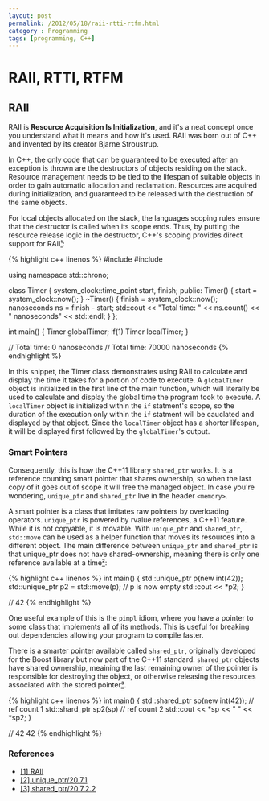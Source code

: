 ```yaml
---
layout: post
permalink: /2012/05/18/raii-rtti-rtfm.html
category : Programming
tags: [programming, C++]
---
```


# RAII, RTTI, RTFM

## RAII

RAII is __Resource Acquisition Is Initialization__, and it's a neat concept once you 
understand what it means and how it's used. RAII was born out of C++ and invented 
by its creator Bjarne Stroustrup.

In C++, the only code that can be guaranteed to be executed after an exception is 
thrown are the destructors of objects residing on the stack. Resource management 
needs to be tied to the lifespan of suitable objects in order to gain automatic 
allocation and reclamation. Resources are acquired during initialization, and 
guaranteed to be released with the destruction of the same objects.

For local objects allocated on the stack, the languages scoping rules ensure that 
the destructor is called when its scope ends. Thus, by putting the resource release 
logic in the destructor, C++'s scoping provides direct support for 
RAII[¹](http://en.wikipedia.org/wiki/Resource_Acquisition_Is_Initialization):

{% highlight c++ linenos %}
#include <iostream>
#include <chrono>

using namespace std::chrono;

class Timer {
  system_clock::time_point start, finish;
  public:
  Timer() {
    start = system_clock::now();
  }
  ~Timer() {
    finish = system_clock::now();
    nanoseconds ns = finish - start;
    std::cout << "Total time: "
      << ns.count() << " nanoseconds" << std::endl;
  }
};

int main() {
  Timer globalTimer;
  if(1)
    Timer localTimer;
}

// Total time: 0 nanoseconds
// Total time: 70000 nanoseconds
{% endhighlight %}

In this snippet, the Timer class demonstrates using RAII to calculate and display
the time it takes for a portion of code to execute. A `globalTimer` object is 
initialized in the first line of the main function, which will literally be used 
to calculate and display the global time the program took to execute. A `localTimer` 
object is initialized within the `if` statment's scope, so the duration of the 
execution only within the `if` statment will be cauclated and displayed by that object.
Since the `localTimer` object has a shorter lifespan, it will be displayed first 
followed by the `globalTimer`'s output.

### Smart Pointers

Consequently, this is how the C++11 library `shared_ptr` works. It is a reference
counting smart pointer that shares ownership, so when the last copy of it goes out
of scope it will free the managed object. In case you're wondering, `unique_ptr` and 
`shared_ptr` live in the header `<memory>`.
  
A smart pointer is a class that imitates raw pointers by overloading operators.
`unique_ptr` is powered by rvalue references, a C++11 feature. While it is not copyable,
it is movable. With `unique_ptr` and `shared_ptr`, `std::move` can be used as a 
helper function that moves its resources into a different object. The main difference
between `unique_ptr` and `shared_ptr` is that unique_ptr does not have shared-ownership,
meaning there is only one reference available at a time[²](http://www.open-std.org/jtc1/sc22/wg21/docs/papers/2011/n3242.pdf):

{% highlight c++ linenos %}
int main() {
  std::unique_ptr<int> p(new int(42));
  std::unique_ptr<int> p2 = std::move(p); // p is now empty
  std::cout << *p2;
}

// 42
{% endhighlight %}

One useful example of this is the `pimpl` idiom, where you have a pointer
to some class that implements all of its methods. This is useful for breaking 
out dependencies allowing your program to compile faster.

There is a smarter pointer available called `shared_ptr`, originally developed
for the Boost library but now part of the C++11 standard. `shared_ptr` objects 
have shared ownership, meaining the last remaining owner of the pointer is responsible 
for destroying the object, or otherwise releasing the resources associated with 
the stored pointer[³](http://www.open-std.org/jtc1/sc22/wg21/docs/papers/2011/n3242.pdf).

{% highlight c++ linenos %}
int main() {
  std::shared_ptr<int> sp(new int(42)); // ref count 1
  std::shard_ptr<int> sp2(sp)           // ref count 2
  std::cout << *sp << " " << *sp2;
}

// 42 42
{% endhighlight %}

### References

* [[1] RAII](http://en.wikipedia.org/wiki/Resource_Acquisition_Is_Initialization)
* [[2] unique_ptr/20.7.1](http://www.open-std.org/jtc1/sc22/wg21/docs/papers/2011/n3242.pdf)
* [[3] shared_ptr/20.7.2.2](http://www.open-std.org/jtc1/sc22/wg21/docs/papers/2011/n3242.pdf)